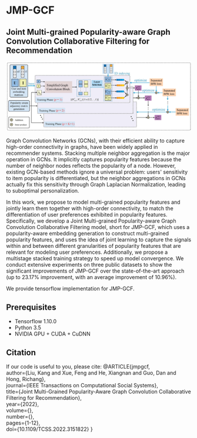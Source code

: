 # JMP-GCF
## Joint Multi-grained Popularity-aware Graph Convolution Collaborative Filtering for Recommendation

![framework of JMP-GCF](model.jpg)


Graph Convolution Networks (GCNs), with their efficient ability to capture high-order connectivity in graphs, have been widely applied in recommender systems. 
Stacking multiple neighbor aggregation is the major operation in GCNs. It implicitly captures popularity features because the number of neighbor nodes reflects the popularity of a node. However, existing GCN-based methods ignore a universal problem: users' sensitivity to item popularity is differentiated, but the neighbor aggregations in GCNs actually fix this sensitivity through Graph Laplacian Normalization, leading to suboptimal personalization.
			
In this work, we propose to model multi-grained popularity features and jointly learn them together with high-order connectivity, to match the differentiation of user preferences exhibited in popularity features. Specifically, we develop a Joint Multi-grained Popularity-aware Graph Convolution Collaborative Filtering model, short for JMP-GCF, which uses a popularity-aware embedding generation to construct multi-grained popularity features, and uses the idea of joint learning to capture the signals within and between different granularities of popularity features that are relevant for modeling user preferences. Additionally, we propose a multistage stacked training strategy to speed up model convergence. We conduct extensive experiments on three public datasets to show the significant improvements of JMP-GCF over the state-of-the-art approach (up to 23.17% improvement, with an average improvement of 10.96%).

We provide tensorflow implementation for JMP-GCF.

## Prerequisites

- Tensorflow 1.10.0
- Python 3.5
- NVIDIA GPU + CUDA + CuDNN

## Citation
If our code is useful to you, please cite:
@ARTICLE{jmpgcf,  
author={Liu, Kang and Xue, Feng and He, Xiangnan and Guo, Dan and Hong, Richang},  
journal={IEEE Transactions on Computational Social Systems},   
title={Joint Multi-Grained Popularity-Aware Graph Convolution Collaborative Filtering for Recommendation},   
year={2022},  
volume={},  
number={},  
pages={1-12},  
doi={10.1109/TCSS.2022.3151822}
}
